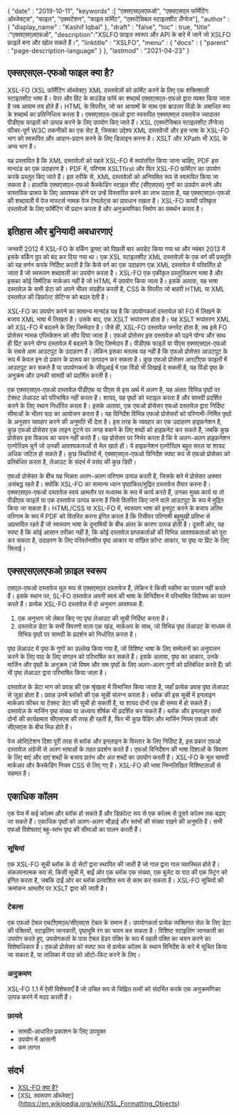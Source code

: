 {
  "date" : "2019-10-11",
  "keywords" :[ "एक्सएसएलएफओ", "एक्सएसएल फॉर्मेटिंग ऑब्जेक्ट्स", "फाइल", "एक्सटेंशन", "फाइल फॉर्मेट", "एक्स्टेंसिबल स्टाइलशीट लैंग्वेज"],
  "author" : {
    "display_name" : "Kashif Iqbal"
},
  "draft" : "false",
  "toc" : true,
  "title" :"एक्सएसएलएफओ",
  "description":"XSLFO फ़ाइल स्वरूप और API के बारे में जानें जो XSLFO फ़ाइलें बना और खोल सकते हैं।",
  "linktitle" : "XSLFO",
  "menu" : {
    "docs" : {
      "parent" : "page-description-language"
}
},
  "lastmod" : "2021-04-23"
}

## एक्सएसएल-एफओ फाइल क्या है? ##

XSL-FO (XSL फ़ॉर्मेटिंग ऑब्जेक्ट) XML दस्तावेज़ों को फ़ॉर्मेट करने के लिए एक शक्तिशाली स्टाइलशीट भाषा है। पेपर और प्रिंट के बाउंडेड फॉर्म का शब्दार्थ एक्सएसएल-एफओ द्वारा व्यक्त किया जाता है जब आयाम तय होते हैं। HTML के विपरीत, जो चर आयामों के साथ एक ब्राउज़र विंडो के अबाधित रूप के शब्दार्थ का प्रतिनिधित्व करता है। एक्सएसएल-एफओ द्वारा स्वरूपित एक्सएमएल दस्तावेज ज्यादातर पीडीएफ फाइलों को उत्पन्न करने के लिए उपयोग किए जाते हैं। XSL (एक्स्टेंसिबल स्टाइलशीट लैंग्वेज) फीचर-पूर्ण W3C तकनीकों का एक सेट है, जिसका उद्देश्य XML दस्तावेजों और इस भाषा के XSL-FO भाग को स्वरूपित और आदान-प्रदान करने के लिए डिज़ाइन करना है। XSLT और XPath भी XSL के अन्य भाग हैं।

यह प्रस्तावित है कि XML दस्तावेज़ों को पहले XSL-FO में रूपांतरित किया जाना चाहिए, PDF इस मानदंड का एक उदाहरण है। PDF में, परिणाम XSLTfirst और फिर XSL-FO फ़ॉर्मेटर का उपयोग करके प्रस्तुत किए जाते हैं। इस तरीके से, XML दस्तावेज़ों को अनियमित रूप से स्वरूपित किया जा सकता है। हालांकि एक्सएसएल-एफओ कैस्केडिंग स्टाइल शीट (सीएसएस) गुणों का उपयोग करने और वास्तविक प्रारूप के लिए आवश्यक होने पर उन्हें विस्तारित करने का लाभ उठाता है, यह एक्सएसएल-एफओ की शब्दावली में पेज मास्टर्स नामक पेज टेम्पलेट्स का प्रावधान रखता है। XSL-FO काफी परिष्कृत दस्तावेज़ों के लिए फ़ॉर्मेटिंग भी प्रदान करता है और अनुक्रमणिका निर्माण का समर्थन करता है।

## इतिहास और बुनियादी अवधारणाएं ##

जनवरी 2012 में XSL-FO के वर्किंग ड्राफ्ट को पिछली बार अपडेट किया गया था और नवंबर 2013 में इसके वर्किंग ग्रुप को बंद कर दिया गया था। एक XSL स्टाइलशीट XML दस्तावेज़ों के एक वर्ग की प्रस्तुति को यह वर्णन करके निर्दिष्ट करती है कि कैसे वर्ग का एक उदाहरण एक XML दस्तावेज़ में परिवर्तित हो जाता है जो स्वरूपण शब्दावली का उपयोग करता है। XSL-FO एक एकीकृत प्रस्तुतिकरण भाषा है और इसका कोई सिमेंटिक मार्कअप नहीं है जो HTML में उपयोग किया जाता है। इसके अलावा, यह भाषा दस्तावेज़ के सभी डेटा को अपने भीतर संग्रहीत करती है, CSS के विपरीत जो बाहरी HTML या XML दस्तावेज़ की डिफ़ॉल्ट सेटिंग्स को बदल देती है।

XSL-FO का उपयोग करने का सामान्य मानदंड यह है कि उपयोगकर्ता दस्तावेज़ को FO में लिखने के बजाय XML भाषा में लिखता है। उसके बाद, एक XSLT रूपांतरण होता है। यह XSLT रूपांतरण XML को XSL-FO में बदलने के लिए जिम्मेदार है। जैसे ही, XSL-FO दस्तावेज़ जनरेट होता है, तब इसे FO प्रोसेसर नामक एप्लिकेशन को सौंप दिया जाता है। एफओ प्रोसेसर इस दस्तावेज़ को पढ़ने योग्य और साथ ही प्रिंट करने योग्य दस्तावेज़ में बदलने के लिए ज़िम्मेदार हैं। पीडीएफ फाइलें या पीएस एक्सएसएल-एफओ के सबसे आम आउटपुट के उदाहरण हैं। लेकिन इसका मतलब यह नहीं है कि एफओ प्रोसेसर आउटपुट के रूप में केवल इन दो प्रकार के प्रारूप का उत्पादन कर सकता है। कुछ एफओ प्रोसेसर आरटीएफ फाइलों में आउटपुट कर सकते हैं या उपयोगकर्ता के जीयूआई में एक विंडो भी दिखाई दे सकती है, यह विंडो पृष्ठ के अनुक्रम और उनकी सामग्री को प्रदर्शित करती है।

एक एक्सएसएल-एफओ दस्तावेज़ पीडीएफ या पीएस से इस अर्थ में अलग है, यह अंततः विभिन्न पृष्ठों पर टेक्स्ट लेआउट को परिभाषित नहीं करता है। शायद, यह पृष्ठों को स्टाइल करता है और सामग्री प्रदर्शित करने के लिए स्थान निर्धारित करता है। इसके अलावा, एक एफओ प्रोसेसर एफओ दस्तावेज़ द्वारा निर्दिष्ट सीमाओं के भीतर पाठ का आयोजन करता है। यह विनिर्देश विभिन्न एफओ प्रोसेसरों को परिणामी-निर्मित पृष्ठों के अनुसार व्यवहार करने की अनुमति भी देता है। इस तरह के व्यवहार का एक उदाहरण हाइफ़नेशन है, कुछ एफओ प्रोसेसर एक लाइन टूटने पर जगह बचाने के लिए शब्दों को हाइफ़नेट कर सकते हैं, जबकि कुछ प्रोसेसर इस विकल्प का चयन नहीं करते हैं। यह प्रोसेसर पर निर्भर करता है कि वे अलग-अलग हाइफ़नेशन एल्गोरिदम चुनें जो उनकी आवश्यकताओं से मेल खाते हों। ये हाइफ़नेशन एल्गोरिदम बहुत सरल या शायद अधिक जटिल हो सकते हैं। कुछ स्थितियों में, एक्सएसएल-एफओ विनिर्देश स्पष्ट रूप से एफओ प्रोसेसर को प्रतिबंधित करता है, लेआउट के संदर्भ में पसंद की कुछ डिग्री।

एफओ प्रोसेसर के बीच यह भिन्नता अलग-अलग परिणाम उत्पन्न करती है, जिसके बारे में प्रोसेसर अक्सर असंबद्ध रहते हैं। क्‍योंकि XSL-FO का सामान्‍य ध्‍यान पृष्ठांकित/मुद्रित दस्‍तावेज तैयार करना है। एक्सएसएल-एफओ दस्तावेज़ स्वयं आमतौर पर मध्यस्थ के रूप में कार्य करते हैं, उनका मुख्य कार्य या तो पीडीएफ फाइलें या एक दस्तावेज उत्पन्न करना है जिसे वितरित किए जाने वाले आउटपुट के रूप में मुद्रित किया जा सकता है। HTML/CSS या XSL-FO में, स्वरूपण भाषा को इनपुट करने के बजाय अंतिम परिणाम के रूप में PDF को वितरित करना इंगित करता है कि रिसीवर परिणामी बहुमुखी प्रतिभा से अप्रभावित रहते हैं जो स्वरूपण भाषा के दुभाषियों के बीच अंतर के कारण उत्पन्न होती है। दूसरी ओर, यह स्पष्ट है कि कोई आसान तरीका नहीं है, कि कोई दस्तावेज़ प्राप्तकर्ताओं की विभिन्न आवश्यकताओं को पूरा कर सकता है, उदाहरण के लिए परिवर्तनशील पृष्ठ आकार या वांछित फ़ॉन्ट आकार, या पृष्ठ या प्रिंट के लिए सिलाई।

## एक्सएसएलएफओ फ़ाइल स्वरूप ##

एसएल-एफओ दस्तावेज मूल रूप से एक्सएमएल दस्तावेज हैं, लेकिन वे किसी स्कीमा का पालन नहीं करते हैं। इसके स्थान पर, SL-FO दस्तावेज़ अपनी स्वयं की भाषा के विनिर्देशन में परिभाषित सिंटैक्स का पालन करते हैं। प्रत्येक XSL-FO दस्तावेज़ में दो अनुभाग आवश्यक हैं:

1. एक अनुभाग जो लेबल किए गए पृष्ठ लेआउट की सूची निर्दिष्ट करता है।
1. दस्तावेज़ डेटा के सभी विवरणों वाला एक खंड, मार्कअप के साथ, जो विभिन्न पृष्ठ लेआउट के माध्यम से विभिन्न पृष्ठों पर सामग्री के प्रदर्शन को निर्धारित करता है।

पृष्ठ लेआउट में पृष्ठ के गुणों का उल्लेख किया गया है, जो विशिष्ट भाषा के लिए सम्मेलनों का अनुपालन करने के लिए पाठ के लिए संगठन को परिभाषित कर सकते हैं। इसके अलावा, पृष्ठ का आकार, उनके मार्जिन और पृष्ठों के अनुक्रम (जो विषम और सम पृष्ठों के लिए अलग-अलग गुणों को प्रतिबंधित करते हैं) को भी पृष्ठ लेआउट द्वारा परिभाषित किया जाता है।

दस्तावेज़ के डेटा भाग को प्रवाह की एक श्रृंखला में विभाजित किया जाता है, जहाँ प्रत्येक प्रवाह पृष्ठ लेआउट से जुड़ा होता है। प्रवाह उनमें ब्लॉकों की एक सूची संलग्न करता है। ब्लॉक की इस सूची में इनलाइन मार्कअप फीचर या टेक्स्ट डेटा की सूची हो सकती है, या शायद दोनों एक ही समय में हो सकते हैं। दस्तावेज़ के मार्जिन पृष्ठ संख्या या अध्याय शीर्षक भी प्रदर्शित कर सकते हैं। ब्लॉक और इनलाइन तत्वों दोनों की कार्यक्षमता सीएसएस की तरह ही रहती है, फिर भी कुछ पैडिंग और मार्जिन नियम एफओ और सीएसएस के बीच भिन्न होते हैं।

पेज ओरिएंटेशन दिशा पूरी तरह से ब्लॉक और इनलाइन के विस्तार के लिए निर्दिष्ट है, इस प्रकार एफओ दस्तावेज़ अंग्रेजी से अलग भाषाओं के तहत प्रदर्शन करते हैं। एफओ विनिर्देशन की भाषा दिशाओं के विवरण के लिए बाएं और दाएं शब्दों के बजाय प्रारंभ और अंत शब्दों का उपयोग करती है। XSL-FO के मूल सामग्री मार्कअप और कैस्केडिंग नियम CSS से लिए गए हैं। XSL-FO की भाषा निम्नलिखित विशिष्टताओं से सहमत है।

## एकाधिक कॉलम ##

एक पेज में कई कॉलम और ब्लॉक हो सकते हैं और डिफ़ॉल्ट रूप से एक कॉलम से दूसरे कॉलम तक बढ़ाए जा सकते हैं। एकाधिक पृष्ठों को अलग-अलग चौड़ाई और स्तंभों की संख्या रखने की अनुमति है। सभी एफओ विशेषताएं बहु-स्तंभ पृष्ठ की सीमाओं का पालन करती हैं।

### सूचियां ###

एक XSL-FO सूची ब्लॉक के दो सेटों द्वारा स्थापित की जाती है जो गाल द्वारा गाल व्यवस्थित होते हैं। संकल्पनात्मक रूप से, किसी सूची में, बाईं ओर एक ब्लॉक एक संख्या, एक बुलेट या पाठ की एक स्ट्रिंग को इंगित करता है, जबकि दाईं ओर का ब्लॉक प्रत्याशित रूप से काम कर सकता है। XSL-FO सूचियों की क्रमांकन आमतौर पर XSLT द्वारा की जाती है।

### टेबल्स ###

एक एफओ टेबल एचटीएमएल/सीएसएस टेबल के समान है। उपयोगकर्ता प्रत्येक व्यक्तिगत सेल के लिए डेटा की पंक्तियों, स्टाइलिंग जानकारी, पृष्ठभूमि रंग का चयन कर सकता है। विशिष्ट स्टाइलिंग जानकारी का उपयोग करते हुए, उपयोगकर्ता के पास टेबल हेडर पंक्ति के रूप में पहली पंक्ति का चयन करने का विशेषाधिकार है। एफओ प्रोसेसर को स्पष्ट रूप से प्रत्येक कॉलम के स्थान विनिर्देश के बारे में सूचित किया जा सकता है, या तालिका में पाठ को ऑटो-फिट करने के लिए।

### अनुक्रमण ###

XSL-FO 1.1 में ऐसी विशेषताएँ हैं जो उचित रूप से चिह्नित तत्वों को संदर्भित करके एक अनुक्रमणिका उत्पन्न करने में मदद करती हैं।

### फ़ायदे ###

* सामग्री-आधारित प्रकाशन के लिए उपयुक्त
* उपयोग में आसानी
* कम लागत

## संदर्भ ##

* [XSL-FO क्या है?](https://www.xml.com/articles/2017/01/01/what-is-xsl-fo/)
* [XSL स्वरूपण ऑब्जेक्ट] (https://en.wikipedia.org/wiki/XSL_Formatting_Objects)

